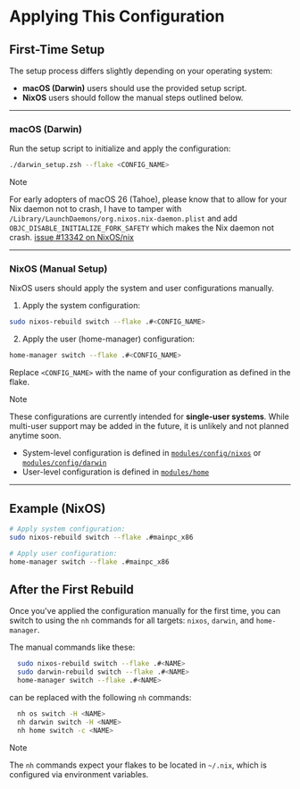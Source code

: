 # Applying This Configuration

## First-Time Setup

The setup process differs slightly depending on your operating system:

- **macOS (Darwin)** users should use the provided setup script.
- **NixOS** users should follow the manual steps outlined below.

---

### macOS (Darwin)

Run the setup script to initialize and apply the configuration:

```sh
./darwin_setup.zsh --flake <CONFIG_NAME>
```

> [!NOTE]
> For early adopters of macOS 26 (Tahoe), please know that
> to allow for your Nix daemon not to crash, I have to tamper
> with `/Library/LaunchDaemons/org.nixos.nix-daemon.plist` and
> add `OBJC_DISABLE_INITIALIZE_FORK_SAFETY` which makes the
> Nix daemon not crash. [issue #13342 on NixOS/nix](https://github.com/NixOS/nix/issues/13342)

---

### NixOS (Manual Setup)

NixOS users should apply the system and user configurations manually.

1. Apply the system configuration:

```sh
sudo nixos-rebuild switch --flake .#<CONFIG_NAME>
```

2. Apply the user (home-manager) configuration:

```sh
home-manager switch --flake .#<CONFIG_NAME>
```

Replace `<CONFIG_NAME>` with the name of your configuration as defined in the flake.

> [!NOTE]
> These configurations are currently intended for **single-user systems**.
> While multi-user support may be added in the future, it is unlikely and not planned anytime soon.
>
> * System-level configuration is defined in [`modules/config/nixos`](../modules/config/nixos) or [`modules/config/darwin`](../modules/config/darwin)
> * User-level configuration is defined in [`modules/home`](../modules/home)

---

## Example (NixOS)

```sh
# Apply system configuration:
sudo nixos-rebuild switch --flake .#mainpc_x86

# Apply user configuration:
home-manager switch --flake .#mainpc_x86
```

## After the First Rebuild

Once you've applied the configuration manually for the first time, you can switch to using the `nh` commands for all targets: `nixos`, `darwin`, and `home-manager`.

The manual commands like these:

```sh
  sudo nixos-rebuild switch --flake .#<NAME>
  sudo darwin-rebuild switch --flake .#<NAME>
  home-manager switch --flake .#<NAME>
````

can be replaced with the following `nh` commands:

```sh
  nh os switch -H <NAME>
  nh darwin switch -H <NAME>
  nh home switch -c <NAME>
```

> [!NOTE]
> The `nh` commands expect your flakes to be located in `~/.nix`, which is configured via environment variables.
